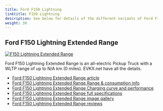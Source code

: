 ```yaml
---
title: Ford F150 Lightning
linktitle: F150 Lightning
description: See below for details of the different variants of Ford F150 Lightning
weight: 30
---
```

## Ford F150 Lightning Extended Range

[![F150 Lightning Extended Range](https://media.evkx.net/multimedia/models/ford/f150_lightning/f150_lightning_extended_range/main_1_st.jpg)](/models/ford/f150_lightning/f150_lightning_extended_range/)

Ford F150 Lightning Extended Range is an all-electric Pickup Truck with a WLTP range of up to N/A km (0 miles). EVKX.net have all the details. 

- [Ford F150 Lightning Extended Range article](/models/ford/f150_lightning/f150_lightning_extended_range/)
- [Ford F150 Lightning Extended Range Range & consumption info](/models/ford/f150_lightning/f150_lightning_extended_range//rangeandconsumption)
- [Ford F150 Lightning Extended Range Charging curve and performance](/models/ford/f150_lightning/f150_lightning_extended_range//chargingcurve)
- [Ford F150 Lightning Extended Range full specifications](/models/ford/f150_lightning/f150_lightning_extended_range//specifications)
- [Ford F150 Lightning Extended Range image gallery](/models/ford/f150_lightning/f150_lightning_extended_range//gallery)
- [Ford F150 Lightning Extended Range reviews](/models/ford/f150_lightning/f150_lightning_extended_range//reviews)

